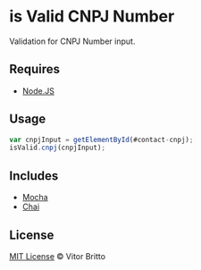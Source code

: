# is Valid CNPJ Number

Validation for CNPJ Number input.


## Requires

- [Node.JS](http://nodejs.org/)


## Usage

```javascript
var cnpjInput = getElementById(#contact-cnpj);
isValid.cnpj(cnpjInput);
```


## Includes

- [Mocha](http://visionmedia.github.io/mocha/)
- [Chai](http://chaijs.com/)


## License

[MIT License](http://vitorbritto.mit-license.org/) © Vitor Britto
